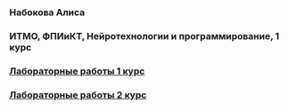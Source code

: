 ### Набокова Алиса
### ИТМО, ФПИиКТ, Нейротехнологии и программирование, 1 курс


### [Лабораторные работы 1 курс](https://github.com/allfeia/Navigation/blob/main/navigation1.md)
### [Лабораторные работы 2 курс](https://github.com/allfeia/Navigation/blob/main/navigation2.md) 
<!--
**allfeia/allfeia** is a ✨ _special_ ✨ repository because its `README.md` (this file) appears on your GitHub profile.

